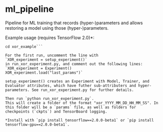 # ml_pipeline

Pipeline for ML training that records (hyper-)parameters and allows restoring a model using those (hyper-)parameters.

Example usage (requires TensorFlow 2.0)*:
```export PYTHONPATH=$PYTHONPATH:{PATH_TO_ml_pipeline}
cd xor_example```

For the first run, uncomment the line with 
`XOR_experiment = setup_experiment()`
in run_xor_experiment.py, and comment out the following lines:
`XOR_experiment = Experiment()
XOR_experiment.load("last_params")`

setup_experiment() creates an Experiment with Model, Trainer, and Evaluator attributes, which have futher sub-attributers and hyper-parameters. See run_xor_experiment.py for further details.

Then run `python run_xor_experiment.py`. 
This will create a folder of the format "xor_YYYY_MM_DD_HH_MM_SS". In this folder will be a `params` file, as well as folders for checkpoints (`ckpts`) and TensorBoard logging.

*Install with `pip install tensorflow==2.0.0-beta1` or `pip install tensorflow-gpu==2.0.0-beta1`.
